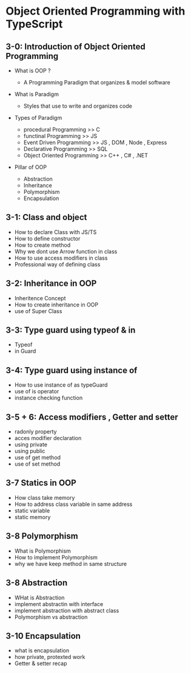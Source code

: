 # Object Oriented Programming with TypeScript

## 3-0: Introduction of Object Oriented Programming

- What is OOP ?
  - A Programming Paradigm that organizes & model software
- What is Paradigm
  - Styles that use to write and organizes code
- Types of Paradigm

  - procedural Programming >> C
  - functinal Programming >> JS
  - Event Driven Programming >> JS , DOM , Node , Express
  - Declarative Programming >> SQL
  - Object Oriented Programming >> C++ , C# , .NET

- Pillar of OOP
  - Abstraction
  - Inheritance
  - Polymorphism
  - Encapsulation

## 3-1: Class and object

- How to declare Class with JS/TS
- How to define constructor
- How to create method
- Why we dont use Arrow function in class
- How to use access modifiers in class
- Professional way of defining class

## 3-2: Inheritance in OOP

- Inheritence Concept
- How to create inheritance in OOP
- use of Super Class

## 3-3: Type guard using typeof & in

- Typeof
- in Guard

## 3-4: Type guard using instance of

- How to use instance of as typeGuard
- use of is operator
- instance checking function

## 3-5 + 6: Access modifiers , Getter and setter

- radonly property
- acces modifier declaration
- using private
- using public
- use of get method
- use of set method

## 3-7 Statics in OOP

- How class take memory
- How to address class variable in same address
- static variable
- static memory

## 3-8 Polymorphism

- What is Polymorphism
- How to implement Polymorphism
- why we have keep method in same structure

## 3-8 Abstraction

- WHat is Abstraction
- implement abstractin with interface
- implement abstraction with abstract class
- Polymorphism vs abstraction

## 3-10 Encapsulation

- what is encapsulation
- how private, protexted work
- Getter & setter recap
